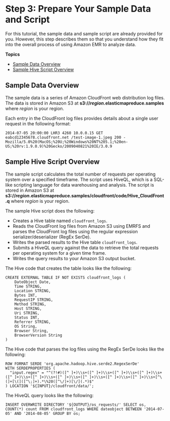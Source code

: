 # Step 3: Prepare Your Sample Data and Script<a name="emr-gs-prepare-data-and-script"></a>

 For this tutorial, the sample data and sample script are already provided for you\. However, this step describes them so that you understand how they fit into the overall process of using Amazon EMR to analyze data\.

**Topics**
+ [Sample Data Overview](#emr-gs-sample-data-overview)
+ [Sample Hive Script Overview](#emr-gs-hive-script-overview)

## Sample Data Overview<a name="emr-gs-sample-data-overview"></a>

The sample data is a series of Amazon CloudFront web distribution log files\. The data is stored in Amazon S3 at **s3://*region*\.elasticmapreduce\.samples** where *region* is your region\.

Each entry in the CloudFront log files provides details about a single user request in the following format:

```
2014-07-05 20:00:00 LHR3 4260 10.0.0.15 GET eabcd12345678.cloudfront.net /test-image-1.jpeg 200 - Mozilla/5.0%20(MacOS;%20U;%20Windows%20NT%205.1;%20en-US;%20rv:1.9.0.9)%20Gecko/2009040821%20IE/3.0.9
```

## Sample Hive Script Overview<a name="emr-gs-hive-script-overview"></a>

The sample script calculates the total number of requests per operating system over a specified timeframe\. The script uses HiveQL, which is a SQL\-like scripting language for data warehousing and analysis\. The script is stored in Amazon S3 at **s3://*region*\.elasticmapreduce\.samples/cloudfront/code/Hive\_CloudFront\.q** where *region* is your region\.

The sample Hive script does the following: 
+ Creates a Hive table named `cloudfront_logs`\.
+ Reads the CloudFront log files from Amazon S3 using EMRFS and parses the CloudFront log files using the regular expression serializer/deserializer \(RegEx SerDe\)\.
+ Writes the parsed results to the Hive table `cloudfront_logs`\.
+ Submits a HiveQL query against the data to retrieve the total requests per operating system for a given time frame\.
+ Writes the query results to your Amazon S3 output bucket\.

 The Hive code that creates the table looks like the following:

```
CREATE EXTERNAL TABLE IF NOT EXISTS cloudfront_logs ( 
	DateObject Date, 
	Time STRING, 
	Location STRING, 
	Bytes INT, 
	RequestIP STRING, 
	Method STRING, 
	Host STRING, 
	Uri STRING, 
	Status INT, 
	Referrer STRING, 
	OS String, 
	Browser String, 
	BrowserVersion String 
)
```

 The Hive code that parses the log files using the RegEx SerDe looks like the following: 

```
ROW FORMAT SERDE 'org.apache.hadoop.hive.serde2.RegexSerDe' 
WITH SERDEPROPERTIES ( 
  "input.regex" = "^(?!#)([^ ]+)\\s+([^ ]+)\\s+([^ ]+)\\s+([^ ]+)\\s+([^ ]+)\\s+([^ ]+)\\s+([^ ]+)\\s+([^ ]+)\\s+([^ ]+)\\s+([^ ]+)\\s+[^\(]+[\(]([^\;]+).*\%20([^\/]+)[\/](.*)$"
) LOCATION '${INPUT}/cloudfront/data/';
```

The HiveQL query looks like the following:

```
INSERT OVERWRITE DIRECTORY '${OUTPUT}/os_requests/' SELECT os, COUNT(*) count FROM cloudfront_logs WHERE dateobject BETWEEN '2014-07-05' AND '2014-08-05' GROUP BY os;
```